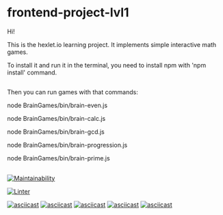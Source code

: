 # frontend-project-lvl1

Hi!


This is the hexlet.io learning project. It implements simple interactive math games.

To install it and run it in the terminal, you need to install npm with 'npm install' command.

##

Then you can run games with that commands:

node BrainGames/bin/brain-even.js 

node BrainGames/bin/brain-calc.js 

node BrainGames/bin/brain-gcd.js 

node BrainGames/bin/brain-progression.js 

node BrainGames/bin/brain-prime.js 

##

[![Maintainability](https://api.codeclimate.com/v1/badges/a99a88d28ad37a79dbf6/maintainability)](https://codeclimate.com/github/eilmoon/frontend-project-lvl1)

[![Linter](https://github.com/eilmoon/frontend-project-lvl1/workflows/Linter_starter/badge.svg)](https://github.com/eilmoon/frontend-project-lvl1/actions)

[![asciicast](https://asciinema.org/a/b9pwYHM7Dy5ox3UYx2Mun5ZOH.svg)](https://asciinema.org/a/b9pwYHM7Dy5ox3UYx2Mun5ZOH)
[![asciicast](https://asciinema.org/a/363435.svg)](https://asciinema.org/a/363435)
[![asciicast](https://asciinema.org/a/363561.svg)](https://asciinema.org/a/363561)
[![asciicast](https://asciinema.org/a/363699.svg)](https://asciinema.org/a/363699)
[![asciicast](https://asciinema.org/a/363734.svg)](https://asciinema.org/a/363734)
